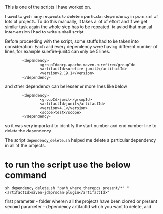 This is one of the scripts I have worked on.

I used to get many requests to delete a particular dependency in pom.xml of lots of projects. To do this manually, it takes a lot of effort and if we get similar task again the whole step has to be repeated. to aviod that manual intervension I had to write a shell script.

Before proceeding with the script, some stuffs had to be taken into consideration. Each and every dependency were having different number of lines, for example surefire-junit4 can only be 5 lines.

```
		<dependency>
				<groupId>org.apache.maven.surefire</groupId>
				<artifactId>surefire-junit4</artifactId>
				<version>2.19.1</version>
		</dependency>

```

and other dependency can be lesser or more lines like below 

```
        <dependency>
				<groupId>junit</groupId>
				<artifactId>junit</artifactId>
				<version>4.1</version>
				<scope>test</scope>
		</dependency>

```

so it was very important to identify the start number and end number line to delete the dependency.

The script ``` dependency_delete.sh ``` helped me delete a particular dependency in all of the projects. 

# to run the script use the below command 

```
sh dependency_delete.sh "path_where_therepos_present/*" "<artifactId>maven-jdeprscan-plugin</artifactId>"
```

first parameter - folder wherein all the projects have been cloned or present 
second parameter - dependency artifactId which you want to delete,  <artifactId> and </artifactId>
